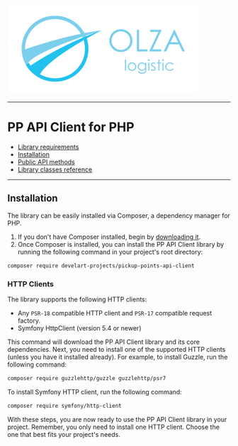 ![Olza Logistic Logo](olza-logo-small.png)

---

# PP API Client for PHP

* [Library requirements](requirements.md)
* [Installation](installation.md)
* [Public API methods](api.md)
* [Library classes reference](classes.md)

---

## Installation

The library can be easily installed via Composer, a dependency manager for PHP.

1. If you don't have Composer installed, begin by [downloading it](https://getcomposer.org/).
2. Once Composer is installed, you can install the PP API Client library by running the following
   command in your project's root directory:

```bash
composer require develart-projects/pickup-points-api-client
```

### HTTP Clients

The library supports the following HTTP clients:
  * Any `PSR-18` compatible HTTP client and `PSR-17` compatible request factory.
  * Symfony HttpClient (version 5.4 or newer)


This command will download the PP API Client library and its core dependencies. Next, you need to
install one of the supported HTTP clients (unless you have it installed already).
For example, to install Guzzle, run the following command:

```bash
composer require guzzlehttp/guzzle guzzlehttp/psr7
```

To install Symfony HTTP client, run the following command:

```bash
composer require symfony/http-client
```

With these steps, you are now ready to use the PP API Client library in your project. Remember, you
only need to install one HTTP client. Choose the one that best fits your project's needs.
